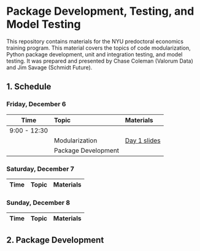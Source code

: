 # Package Development, Testing, and Model Testing

This repository contains materials for the NYU predoctoral economics training program. This
material covers the topics of code modularization, Python package development, unit and
integration testing, and model testing. It was prepared and presented by Chase Coleman
(Valorum Data) and Jim Savage (Schmidt Future).


## 1. Schedule

### Friday, December 6


| Time         | Topic               | Materials        |
| :----:       | :---------          | :--------        |
| 9:00 - 12:30 |                     |                  |
|              | Modularization      | [Day 1 slides]() |
|              | Package Development |                  |

### Saturday, December 7

| Time         | Topic               | Materials        |
| :----:       | :---------          | :--------        |

### Sunday, December 8

| Time         | Topic               | Materials        |
| :----:       | :---------          | :--------        |


## 2. Package Development

